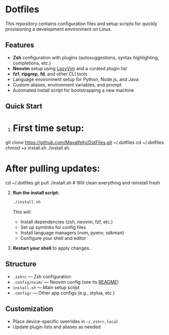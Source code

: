 # Dotfiles

This repository contains configuration files and setup scripts for quickly provisioning a development environment on Linux.

## Features

- **Zsh** configuration with plugins (autosuggestions, syntax highlighting, completions, etc.)
- **Neovim** setup using [LazyVim](https://github.com/LazyVim/LazyVim) and a curated plugin list
- **fzf**, **ripgrep**, **fd**, and other CLI tools
- Language environment setup for Python, Node.js, and Java
- Custom aliases, environment variables, and prompt
- Automated install script for bootstrapping a new machine

## Quick Start

1. # First time setup:
git clone https://github.com/Mavalfelly/DotFiles.git ~/.dotfiles
cd ~/.dotfiles
chmod +x install.sh
./install.sh

# After pulling updates:
cd ~/.dotfiles
git pull
./install.sh  # Will clean everything and reinstall fresh

2. **Run the install script:**
   ```sh
   ./install.sh
   ```

   This will:
   - Install dependencies (zsh, neovim, fzf, etc.)
   - Set up symlinks for config files
   - Install language managers (nvm, pyenv, sdkman)
   - Configure your shell and editor

3. **Restart your shell** to apply changes.

## Structure

- `.zshrc` — Zsh configuration
- `.config/nvim/` — Neovim config (see its [README](.config/nvim/README.md))
- `install.sh` — Main setup script
- `.config/` — Other app configs (e.g., stylua, etc.)

## Customization

- Place device-specific overrides in `~/.zshrc.local`
- Update plugin lists and aliases as needed
